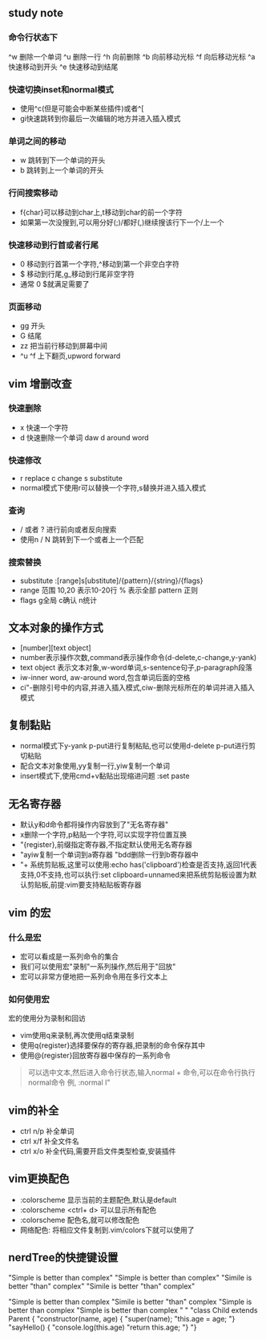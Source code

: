 ## study note

### 命令行状态下
^w 删除一个单词
^u 删除一行
^h 向前删除
^b 向前移动光标
^f 向后移动光标
^a 快速移动到开头
^e 快速移动到结尾

### 快速切换inset和normal模式
- 使用^c(但是可能会中断某些插件)或者^[
- gi快速跳转到你最后一次编辑的地方并进入插入模式

### 单词之间的移动
- w 跳转到下一个单词的开头
- b 跳转到上一个单词的开头

### 行间搜索移动
- f{char}可以移动到char上,t移动到char的前一个字符
- 如果第一次没搜到,可以用分好(;)/都好(,)继续搜该行下一个/上一个

### 快速移动到行首或者行尾
- 0 移动到行首第一个字符,^移动到第一个非空白字符
- $ 移动到行尾,g_移动到行尾非空字符
- 通常 0 $就满足需要了

### 页面移动
- gg 开头
- G 结尾
- zz 把当前行移动到屏幕中间
- ^u ^f 上下翻页,upword forward

## vim 增删改查
### 快速删除
- x 快速一个字符
- d 快速删除一个单词 daw d around word

### 快速修改
- r replace c change s substitute
- normal模式下使用r可以替换一个字符,s替换并进入插入模式

### 查询
- / 或者 ? 进行前向或者反向搜索
- 使用n / N 跳转到下一个或者上一个匹配

### 搜索替换
- substitute :[range]s[ubstitute]/{pattern}/{string}/{flags}
- range 范围 10,20 表示10-20行 % 表示全部 pattern 正则 
- flags g全局 c确认 n统计 

## 文本对象的操作方式
- [number]<command>[text object]
- number表示操作次数,command表示操作命令(d-delete,c-change,y-yank)
- text object 表示文本对象,w-word单词,s-sentence句子,p-paragraph段落
- iw-inner word, aw-around word,包含单词后面的空格
- ci"-删除引号中的内容,并进入插入模式,ciw-删除光标所在的单词并进入插入模式

## 复制黏贴
- normal模式下y-yank p-put进行复制粘贴,也可以使用d-delete p-put进行剪切粘贴
- 配合文本对象使用,yy复制一行,yiw复制一个单词
- insert模式下,使用cmd+v黏贴出现缩进问题 :set paste

## 无名寄存器
- 默认y和d命令都将操作内容放到了"无名寄存器"
- x删除一个字符,p粘贴一个字符,可以实现字符位置互换
- "{register},前缀指定寄存器,不指定默认使用无名寄存器
- "ayiw复制一个单词到a寄存器 "bdd删除一行到b寄存器中
- "+ 系统剪贴板,这里可以使用:echo has('clipboard')检查是否支持,返回1代表支持,0不支持,也可以执行:set clipboard=unnamed来把系统剪贴板设置为默认剪贴板,前提:vim要支持粘贴板寄存器

## vim 的宏
### 什么是宏
- 宏可以看成是一系列命令的集合
- 我们可以使用宏"录制"一系列操作,然后用于"回放"
- 宏可以非常方便地把一系列命令用在多行文本上

### 如何使用宏
宏的使用分为录制和回访
- vim使用q来录制,再次使用q结束录制
- 使用q{register}选择要保存的寄存器,把录制的命令保存其中
- 使用@{register}回放寄存器中保存的一系列命令

> 可以选中文本,然后进入命令行状态,输入normal + 命令,可以在命令行执行normal命令
> 例, :normal I"

## vim的补全
- ctrl n/p 补全单词
- ctrl x/f 补全文件名
- ctrl x/o 补全代码,需要开启文件类型检查,安装插件

## vim更换配色
- :colorscheme 显示当前的主题配色,默认是default
- :colorscheme <ctrl+ d> 可以显示所有配色
- :colorscheme 配色名,就可以修改配色
- 网络配色: 将相应文件复制到.vim/colors下就可以使用了

## nerdTree的快捷键设置




"Simple is better than complex"
"Simple is better than complex"
"Simile is better "than" complex"
"Simile is better "than" complex"

"Simple is better than complex
"Simile is better "than" complex
"Simple is better than complex
"Simple is better than complex
"
"
"class Child extends Parent {
    "constructor(name, age) {
        "super(name);
        "this.age = age;
    "}
    "sayHello() {
        "console.log(this.age)
        "return this.age;
    "}
"}
